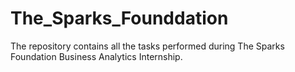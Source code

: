 # The_Sparks_Founddation
The repository contains all the tasks performed during The Sparks Foundation Business Analytics Internship. 
